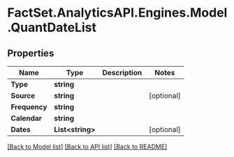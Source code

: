 # FactSet.AnalyticsAPI.Engines.Model.QuantDateList

## Properties

Name | Type | Description | Notes
------------ | ------------- | ------------- | -------------
**Type** | **string** |  | 
**Source** | **string** |  | [optional] 
**Frequency** | **string** |  | 
**Calendar** | **string** |  | 
**Dates** | **List&lt;string&gt;** |  | [optional] 

[[Back to Model list]](../README.md#documentation-for-models) [[Back to API list]](../README.md#documentation-for-api-endpoints) [[Back to README]](../README.md)

